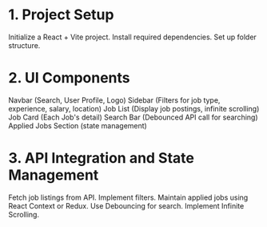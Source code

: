 # 1. Project Setup
Initialize a React + Vite project.
Install required dependencies.
Set up folder structure.

# 2. UI Components

Navbar (Search, User Profile, Logo)
Sidebar (Filters for job type, experience, salary, location)
Job List (Display job postings, infinite scrolling)
Job Card (Each Job's detail)
Search Bar (Debounced API call for searching)
Applied Jobs Section (state management)

# 3. API Integration and State Management
Fetch job listings from API.
Implement filters.
Maintain applied jobs using React Context or Redux.
Use Debouncing for search.
Implement Infinite Scrolling.